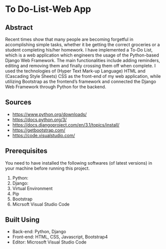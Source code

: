 # To Do-List-Web App 
## Abstract
Recent times show that many people are becoming forgetful in accomplishing simple tasks,
whether it be getting the correct groceries or a student completing his/her homework. I have
implemented a To-Do List, which is a web application which engineers the usage of the
Python-based Django Web Framework. The main functionalities include adding reminders,
editing and removing them and finally crossing them off when complete.
I used the technologies of (Hyper Text Mark-up Language) HTML and (Cascading Style
Sheets) CSS as the front-end of my web application, while utilizing Bootstrap as the frontend’s framework and connected the Django Web Framework through Python for the backend.

## Sources
* https://www.python.org/downloads/
* https://docs.python.org/3/
* https://docs.djangoproject.com/en/3.1/topics/install/
* https://getbootstrap.com/
* https://code.visualstudio.com/

## Prerequisites 
You need to have installed the following softwares (of latest versions) in your machine before running this project.
1. Python:  <br/>
2. Django:   <br/>
3. Virtual Environment <br/>
4. Pip <br/>
5. Bootstrap <br/>
6. Micrsoft Visual Studio Code

## Built Using
* Back-end: Python, Django
* Front-end: HTML, CSS, Javascript, Bootstrap4 
* Editor: Microsoft Visual Studio Code


